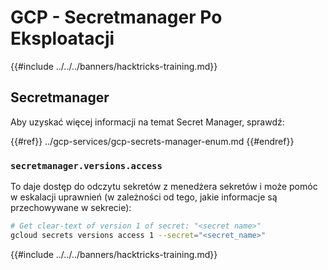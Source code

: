 # GCP - Secretmanager Po Eksploatacji

{{#include ../../../banners/hacktricks-training.md}}

## Secretmanager

Aby uzyskać więcej informacji na temat Secret Manager, sprawdź:

{{#ref}}
../gcp-services/gcp-secrets-manager-enum.md
{{#endref}}

### `secretmanager.versions.access`

To daje dostęp do odczytu sekretów z menedżera sekretów i może pomóc w eskalacji uprawnień (w zależności od tego, jakie informacje są przechowywane w sekrecie):
```bash
# Get clear-text of version 1 of secret: "<secret name>"
gcloud secrets versions access 1 --secret="<secret_name>"
```
{{#include ../../../banners/hacktricks-training.md}}
